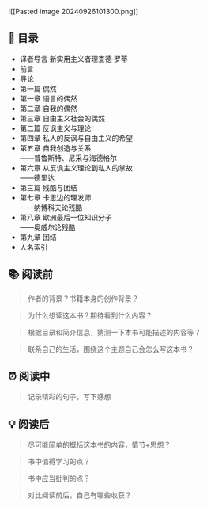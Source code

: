 ![[Pasted image 20240926101300.png]]
## 📑 目录
* 译者导言 新实用主义者理查德·罗蒂  
* 前言  
* 导论  
* 第一篇 偶然  
* 第一章 语言的偶然  
* 第二章 自我的偶然  
* 第三章 自由主义社会的偶然  
* 第二篇 反讽主义与理论  
* 第四章 私人的反讽与自由主义的希望  
* 第五章 自我创造与关系  
	——普鲁斯特、尼采与海德格尔  
* 第六章 从反讽主义理论到私人的掌故  
	——德里达  
* 第三篇 残酷与团结  
* 第七章 卡思边的理发师  
	——纳博科夫论残酷  
* 第八章 欧洲最后一位知识分子  
	——奥威尔论残酷  
* 第九章 团结  
* 人名索引
## 📚 阅读前
> 作者的背景？书籍本身的创作背景？

> 为什么想读这本书？期待看到什么内容？

> 根据目录和简介信息，猜测一下本书可能描述的内容等？

> 联系自己的生活，围绕这个主题自己会怎么写这本书？
## ⏰ 阅读中
> 记录精彩的句子，写下感想
##  💡 阅读后
> 尽可能简单的概括这本书的内容，情节+思想？

> 书中值得学习的点？

> 书中应当批判的点？

> 对比阅读前后，自己有哪些收获？ 
